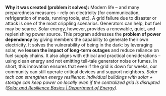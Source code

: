 **Why it was created (problem it solves):** Modern life – and many preparedness measures – rely on electricity (for communication, refrigeration of meds, running tools, etc). A grid failure due to disaster or attack is one of the most crippling scenarios. Generators can help, but fuel may be scarce. Solar energy, however, provides a renewable, quiet, and replenishing power source. This program addresses the **problem of power dependency** by giving members the capability to generate their own electricity. It solves the vulnerability of being in the dark: by leveraging solar, we **lessen the impact of long-term outages** and reduce reliance on fuel supply chains. It also aligns with ethical and practical considerations – using clean energy and not emitting tell-tale generator noise or fumes. In short, this innovation ensures that even if the grid is down for weeks, our community can still operate critical devices and support neighbors. _Solar tech can strengthen energy resilience: individual buildings with solar + storage can keep power on locally even if the centralized grid is disrupted ([Solar and Resilience Basics | Department of Energy](https://www.energy.gov/eere/solar/solar-and-resilience-basics#:~:text=Solar%20energy%20technologies%20can%20play,infrastructure%20when%20it%20is%20needed))._